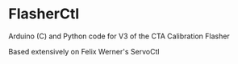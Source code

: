 # FlasherCtl


Arduino (C) and Python code for V3 of the CTA Calibration Flasher

Based extensively on Felix Werner's ServoCtl
